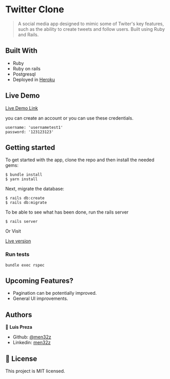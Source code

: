 # Twitter Clone

> A social media app designed to mimic some of Twiter's key features, such as the ability to create tweets and follow users. Built using Ruby and Rails. 


## Built With

- Ruby 
- Ruby on rails 
- Postgresql 
- Deployed in [Heroku](https://men32z-twitter-clone.herokuapp.com) 

## Live Demo

[Live Demo Link](https://men32z-twitter-clone.herokuapp.com)

you can create an account or you can use these credentials.
```
username: 'usernametest1'
password: '123123123'
```


## Getting started

To get started with the app, clone the repo and then install the needed gems:

```
$ bundle install
$ yarn install
```

Next, migrate the database:

```
$ rails db:create
$ rails db:migrate
```

To be able to see what has been done, run the rails server
```
$ rails server
```

Or Visit

[Live version](https://men32z-twitter-clone.herokuapp.com/)


### Run tests

```
bundle exec rspec
```

## Upcoming Features?

- Pagination can be potentially improved.
- General UI improvements.

## Authors

👤 **Luis Preza**

- Github: [@men32z](https://github.com/men32z)
- Linkedin: [men32z](https://www.linkedin.com/in/men32z/)

## 📝 License

This project is MIT licensed.
